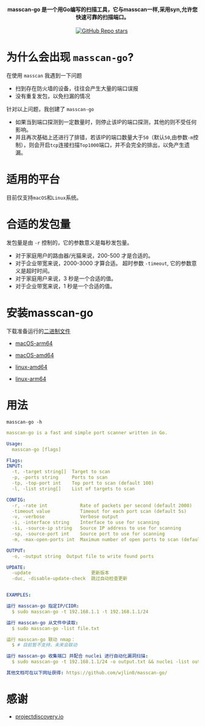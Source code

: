 <h4 align="center">masscan-go 是一个用Go编写的扫描工具，它与masscan一样,采用syn,允许您快速可靠的扫描端口。</h4>

<p align="center">
<img src="https://img.shields.io/github/go-mod/go-version/wjlin0/masscan-go?filename=go.mod" alt="">
<a href="https://github.com/wjlin0/masscan-go/releases/"><img src="https://img.shields.io/github/release/wjlin0/masscan-go" alt=""></a> 
<a href="https://github.com/wjlin0/masscan-go" ><img alt="GitHub Repo stars" src="https://img.shields.io/github/stars/wjlin0/masscan-go"></a>
<a href="https://github.com/wjlin0/masscan-go/releases"><img src="https://img.shields.io/github/downloads/wjlin0/masscan-go/total" alt=""></a> 
<a href="https://github.com/wjlin0/masscan-go"><img src="https://img.shields.io/github/last-commit/wjlin0/masscan-go" alt=""></a> 
<a href="https://blog.wjlin0.com/"><img src="https://img.shields.io/badge/wjlin0-blog-green" alt=""></a>
</p>

# 为什么会出现 `masscan-go`?

在使用 `masscan` 我遇到一下问题
- 扫到存在防火墙的设备，往往会产生大量的端口误报
- 没有重复发包，以免扫漏的情况

针对以上问题，我创建了 `masscan-go`

- 如果当到端口探测到一定数量时，则停止该IP的端口探测，其他的则不受任何影响。
- 并且再次基础上还进行了排错，若该IP的端口数量大于`50`（默认`50`,由参数`-m`控制），则会开启`tcp`连接扫描`Top1000`端口，并不会完全的排出，以免产生遗漏。

# 适用的平台
目前仅支持`macOS`和`Linux`系统。

# 合适的发包量

发包量是由 `-r` 控制的，它的参数意义是每秒发包量。

- 对于家庭用户的路由器/光猫来说，200-500 才是合适的。
- 对于企业带宽来说，2000-3000 才算合适。
超时参数 `-timeout`, 它的参数意义是超时时间。
- 对于家庭用户来说，3 秒是一个合适的值。
- 对于企业带宽来说，1 秒是一个合适的值。



# 安装masscan-go


下载准备运行的[二进制文件](https://github.com/wjlin0/masscan-go/releases/latest)

- [macOS-arm64](https://github.com/wjlin0/masscan-go/releases/download/v1.0.0/masscan-go_1.0.0_macOS_arm64.zip)

- [macOS-amd64](https://github.com/wjlin0/masscan-go/releases/download/v1.0.0/masscan-go_1.0.0_macOS_amd64.zip)

- [linux-amd64](https://github.com/wjlin0/masscan-go/releases/download/v1.0.0/masscan-go_1.0.0_linux_amd64.zip)

- [linux-arm64](https://github.com/wjlin0/masscan-go/releases/download/v1.0.0/masscan-go_1.0.0_linux_arm64.zip)


# 用法

```shell
masscan-go -h
```
```yaml
masscan-go is a fast and simple port scanner written in Go.

Usage:
  masscan-go [flags]

Flags:
INPUT:
  -t, -target string[]  Target to scan
  -p, -ports string     Ports to scan
  -tp, -top-port int    Top port to scan (default 100)
  -l, -list string[]    List of targets to scan

CONFIG:
  -r, -rate int            Rate of packets per second (default 2000)
  -timeout value           Timeout for each port scan (default 5s)
  -v, -verbose             Verbose output
  -i, -interface string    Interface to use for scanning
  -si, -source-ip string   Source IP address to use for scanning
  -sp, -source-port int    Source port to use for scanning
  -m, -max-open-ports int  Maximum number of open ports to scan (default 100)

OUTPUT:
  -o, -output string  Output file to write found ports

UPDATE:
  -update                      更新版本
  -duc, -disable-update-check  跳过自动检查更新


EXAMPLES:

运行 masscan-go 指定IP/CIDR:
  $ sudo masscan-go -t 192.168.1.1 -t 192.168.1.1/24

运行 masscan-go 从文件中读取:
  $ sudo masscan-go -list file.txt

运行 masscan-go 联动 nmap：
  $ # 目前暂不支持，未来会联动

运行 masscan-go 收集端口 并配合 nuclei 进行自动化漏洞扫描:
  $ sudo masscan-go -t 192.168.1.1/24 -o output.txt && nuclei -list output.txt

其他文档可在以下网址获得: https://github.com/wjlin0/masscan-go/
```

# 感谢

- [projectdiscovery.io](https://projectdiscovery.io/#/)
